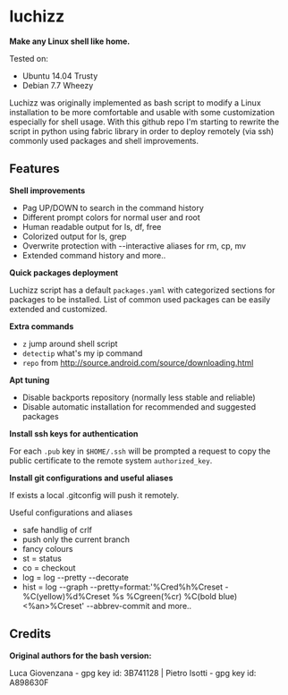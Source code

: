 luchizz
=======

**Make any Linux shell like home.**

Tested on:
 - Ubuntu 14.04 Trusty
 - Debian 7.7 Wheezy

Luchizz was originally implemented as bash script to modify a Linux
installation to be more comfortable and usable with some customization
especially for shell usage.
With this github repo I'm starting to rewrite the script in python using fabric
library in order to deploy remotely (via ssh) commonly used packages and shell
improvements.

Features
--------

**Shell improvements**

 - Pag UP/DOWN to search in the command history
 - Different prompt colors for normal user and root
 - Human readable output for ls, df, free
 - Colorized output for ls, grep
 - Overwrite protection with --interactive aliases for rm, cp, mv
 - Extended command history
 and more..

**Quick packages deployment**

 Luchizz script has a default ``packages.yaml`` with categorized sections for
 packages to be installed.
 List of common used packages can be easily extended and customized.

**Extra commands**

 - ``z`` jump around shell script
 - ``detectip`` what's my ip command
 - ``repo`` from http://source.android.com/source/downloading.html

**Apt tuning**

 - Disable backports repository (normally less stable and reliable)
 - Disable automatic installation for recommended and suggested packages

**Install ssh keys for authentication**
 
 For each ``.pub`` key in ``$HOME/.ssh`` will be prompted a request to copy the
 public certificate to the remote system ``authorized_key``.
 
 **Install git configurations and useful aliases**
 
 If exists a local .gitconfig will push it remotely.
 
 Useful configurations and aliases
 - safe handlig of crlf
 - push only the current branch
 - fancy colours
 - st = status
 - co = checkout
 - log = log --pretty --decorate
 - hist = log --graph --pretty=format:'%Cred%h%Creset -%C(yellow)%d%Creset %s %Cgreen(%cr) %C(bold blue)<%an>%Creset' --abbrev-commit
 and more..

Credits
-------

**Original authors for the bash version:**

Luca Giovenzana - gpg key id: 3B741128  |  Pietro Isotti - gpg key id: A898630F

